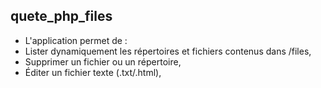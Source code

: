 ## quete_php_files  
  
* L'application permet de :
* Lister dynamiquement les répertoires et fichiers contenus dans /files,
* Supprimer un fichier ou un répertoire,
* Éditer un fichier texte (.txt/.html),
